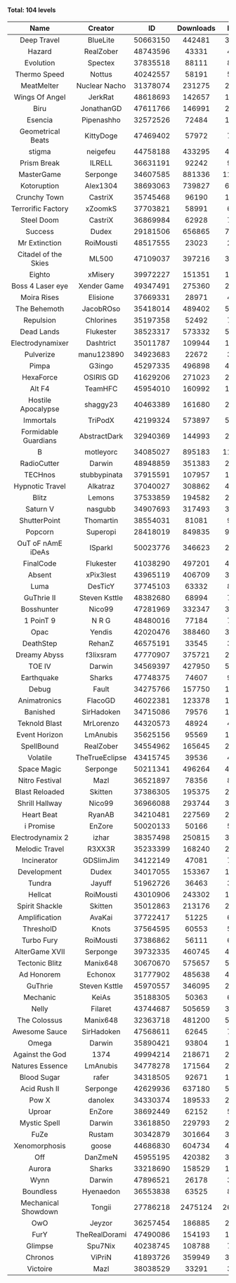 #### Total: 104 levels

| Name | Creator | ID | Downloads | Likes |
|:---:|:---:|:---:|:---:|:---:|
| Deep Travel | BlueLite | 50663150 | 442481 | 38730
| Hazard | RealZober | 48743596 | 43331 | 4745
| Evolution | Spectex | 37835518 | 88111 | 8863
| Thermo Speed | Nottus | 40242557 | 58191 | 5398
| MeatMelter | Nuclear Nacho | 31378074 | 231275 | 24576
| Wings Of Angel | JerkRat | 48618693 | 142657 | 15259
| Biru | JonathanGD | 47611766 | 146991 | 22844
| Esencia | Pipenashho | 32572526 | 72484 | 10644
| Geometrical Beats | KittyDoge | 47469402 | 57972 | 7869
| stigma | neigefeu | 44758188 | 433295 | 49979
| Prism Break | ILRELL | 36631191 | 92242 | 9745
| MasterGame | Serponge | 34607585 | 881336 | 117644
| Kotoruption | Alex1304 | 38693063 | 739827 | 65920
| Crunchy Town | CastriX | 35745468 | 96190 | 13403
| Terrorific Factory | xZoomkS | 37703821 | 58991 | 6101
| Steel Doom | CastriX | 36869984 | 62928 | 7716
| Success | Dudex | 29181506 | 656865 | 75354
| Mr Extinction | RoiMousti | 48517555 | 23023 | 2666
| Citadel of the Skies | ML500 | 47109037 | 397216 | 31389
| Eighto | xMisery | 39972227 | 151351 | 13318
| Boss 4 Laser eye | Xender Game | 49347491 | 275360 | 24348
| Moira Rises | Elisione | 37669331 | 28971 | 4415
| The Behemoth | JacobROso | 35418014 | 489402 | 57262
| Repulsion | Chlorines | 35197358 | 52492 | 7001
| Dead Lands | Flukester | 38523317 | 573332 | 58543
| Electrodynamixer | Dashtrict | 35011787 | 109944 | 15988
| Pulverize | manu123890 | 34923683 | 22672 | 3620
| Pimpa | G3ingo | 45297335 | 496898 | 41164
| HexaForce | OSIRIS GD | 41629206 | 271023 | 21330
| Alt F4 | TeamHFC | 45954010 | 160992 | 13376
| Hostile Apocalypse | shaggy23 | 40463389 | 161680 | 24732
| Immortals | TriPodX | 42199324 | 573897 | 50528
| Formidable Guardians | AbstractDark | 32940369 | 144993 | 21042
| B | motleyorc | 34085027 | 895183 | 113077
| RadioCutter | Darwin | 48948859 | 351383 | 24761
| TECHnos | stubbypinata | 37915591 | 107957 | 12462
| Hypnotic Travel | Alkatraz | 37040027 | 308862 | 43937
| Blitz | Lemons | 37533859 | 194582 | 23752
| Saturn V | nasgubb | 34907693 | 317493 | 39804
| ShutterPoint | Thomartin | 38554031 | 81081 | 9301
| Popcorn | Superopi | 28418019 | 849835 | 95871
| OuT oF nAmE iDeAs | ISparkI | 50023776 | 346623 | 26842
| FinalCode | Flukester | 41038290 | 497201 | 49118
| Absent | xPix3lest | 43965119 | 406709 | 31066
| Luma | DesTicY | 37745103 | 63332 | 8037
| GuThrie II | Steven Ksttle | 48382680 | 68994 | 7075
| Bosshunter | Nico99 | 47281969 | 332347 | 30481
| 1 PoinT 9 | N R G | 48480016 | 77184 | 7651
| Opac | Yendis | 42020476 | 388460 | 38163
| DeathStep | RehanZ | 46575191 | 33545 | 3825
| Dreamy Abyss | f3lixsram | 47770907 | 375721 | 29600
| TOE IV | Darwin | 34569397 | 427950 | 51601
| Earthquake  | Sharks | 47748375 | 74607 | 9114
| Debug | Fault | 34275766 | 157750 | 19612
| Animatronics | FlacoGD | 46022381 | 123378 | 12754
| Banished | SirHadoken | 34715086 | 79576 | 10195
| Teknold Blast | MrLorenzo | 44320573 | 48924 | 4898
| Event Horizon | LmAnubis | 35625156 | 95569 | 11788
| SpellBound | RealZober | 34554962 | 165645 | 22431
| Volatile | TheTrueEclipse | 43415745 | 39536 | 4015
| Space Magic | Serponge | 50211341 | 496264 | 41305
| Nitro Festival | Mazl | 36521897 | 78356 | 8361
| Blast Reloaded | Skitten | 37386305 | 195375 | 21470
| Shrill Hallway | Nico99 | 36966088 | 293744 | 39669
| Heart Beat | RyanAB | 34210481 | 227569 | 28381
| i Promise | EnZore | 50020133 | 50166 | 5873
| Electrodynamix 2 | izhar | 38357498 | 250815 | 30841
| Melodic Travel | R3XX3R | 35233399 | 168240 | 29288
| Incinerator | GDSlimJim | 34122149 | 47081 | 7154
| Development | Dudex | 34017055 | 153367 | 17597
| Tundra | Jayuff | 51962726 | 36463 | 3958
| Hellcat | RoiMousti | 43010906 | 243302 | 17582
| Spirit Shackle | Skitten | 35012863 | 213176 | 28611
| Amplification | AvaKai | 37722417 | 51225 | 6264
| ThresholD | Knots | 37564595 | 60553 | 5266
| Turbo Fury | RoiMousti | 37386862 | 56111 | 6556
| AlterGame XVII | Serponge | 39732335 | 460745 | 49409
| Tectonic Blitz | Manix648 | 30670670 | 575657 | 58946
| Ad Honorem | Echonox | 31777902 | 485638 | 49841
| GuThrie | Steven Ksttle | 45970557 | 346095 | 26186
| Mechanic | KeiAs | 35188305 | 50363 | 6302
| Nelly | Filaret | 43744687 | 505659 | 35366
| The Colossus | Manix648 | 32363718 | 481200 | 51421
| Awesome Sauce | SirHadoken | 47568611 | 62645 | 7305
| Omega | Darwin | 35890421 | 93804 | 11780
| Against the God | 1374 | 49994214 | 218671 | 21298
| Natures Essence | LmAnubis | 34778278 | 171564 | 22512
| Blood Sugar | rafer | 34318505 | 92671 | 12117
| Acid Rush II | Serponge | 42629936 | 637180 | 53509
| Pow X | danolex | 34330374 | 189533 | 29266
| Uproar | EnZore | 38692449 | 62152 | 5997
| Mystic Spell | Darwin | 33618850 | 229793 | 26074
| FuZe | Rustam | 30342879 | 301664 | 30554
| Xenomorphosis | goose | 44686830 | 604734 | 44405
| Off | DanZmeN | 45955195 | 420382 | 36033
| Aurora | Sharks | 33218690 | 158529 | 16730
| Wynn | Darwin | 47896521 | 26178 | 3305
| Boundless | Hyenaedon | 36553838 | 63525 | 8030
| Mechanical Showdown | Tongii | 27786218 | 2475124 | 267419
| OwO | Jeyzor | 36257454 | 186885 | 20295
| FurY | TheRealDorami | 47490086 | 154193 | 16796
| Glimpse | Spu7Nix | 40238745 | 108788 | 7519
| Chronos | ViPriN | 41893726 | 359949 | 32643
| Victoire | Mazl | 38038529 | 33291 | 3612
